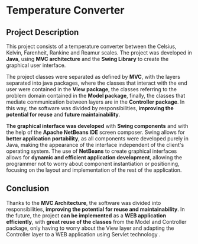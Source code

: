 # Temperature Converter

## Project Description
This project consists of a temperature converter between the Celsius, Kelvin, Farenheit, Rankine and Reamur scales. The project was developed in **Java**, using **MVC architecture** and the **Swing Library** to create the graphical user interface.

The project classes were separated as defined by **MVC**, with the layers separated into java packages, where the classes that interact with the end user were contained in the **View package**, the classes referring to the problem domain contained in the **Model package**, finally, the classes that mediate communication between layers are in the **Controller package**. In this way, the software was divided by responsibilities, **improving the potential for reuse** and **future maintainability**.

**The graphical interface was developed** with **Swing components** and with the help of the **Apache NetBeans IDE** screen composer. 
Swing allows for **better application portability**, as all components were developed purely in Java, making the appearance of the interface independent of the client's operating system.
The use of **NetBeans** to create graphical interfaces allows for **dynamic and efficient application development**, allowing the programmer not to worry about component instantiation or positioning, focusing on the layout and implementation of the rest of the application.


## Conclusion
Thanks to the **MVC Architecture**, the software was divided into responsibilities, **improving the potential for reuse and maintainability**. In the future, the project **can be implemented** as a **WEB application efficiently**, with **great reuse of the classes** from the Model and Controller package, only having to worry about the View layer and adapting the Controller layer to a WEB application using Servlet technology .